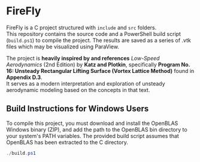 # FireFly

FireFly is a C project structured with `include` and `src` folders.  
This repository contains the source code and a PowerShell build script (`build.ps1`) to compile the project.
The results are saved as a series of .vtk files which may be visualized using ParaView.

The project is **heavily inspired by and references** *Low-Speed Aerodynamics* (2nd Edition) by **Katz and Plotkin**, specifically **Program No. 16: Unsteady Rectangular Lifting Surface (Vortex Lattice Method)** found in **Appendix D.3**.  
It serves as a modern interpretation and exploration of unsteady aerodynamic modeling based on the concepts in that text.

## Build Instructions for Windows Users

To compile this project, you must download and install the OpenBLAS Windows binary (ZIP), and add the path to the OpenBLAS bin directory to your system's PATH variables. The provided build script assumes that OpenBLAS has been extracted to the C directory.

```powershell
./build.ps1
